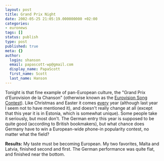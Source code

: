 ```yaml
---
layout: post
title: Grand Prix Night
date: 2002-05-25 21:05:19.000000000 +02:00
categories:
- euronews
tags: []
status: publish
type: post
published: true
meta: {}
author:
  login: shanson
  email: papascott-wp@gmail.com
  display_name: PapaScott
  first_name: Scott
  last_name: Hanson
---
```

<p>Tonight is that fine example of pan-European culture, the "Grand Prix d'Eurovision de la Chanson" (otherwise known as the <a href="http://www.eurovision.tv/">Eurovision Song Contest</a>). Like Christmas and Easter it comes <a href="/2000/05/14/">every</a> year (although last year I seem not to have mentioned it), and doesn't really change at all (except that this year it is in Estonia, which is somewhat unique). Some people take it seriously, but most don't. The German entry this year is supposed to be quite good (according to British bookmakers), but what chance does Germany have to win a European-wide phone-in popularity contest, no matter what the field?</p>
<p><b>Results:</b> My taste must be becoming European. My two favorites, Malta and Latvia, finished second and first. The German performance was quite flat, and finished near the bottom.</p>
